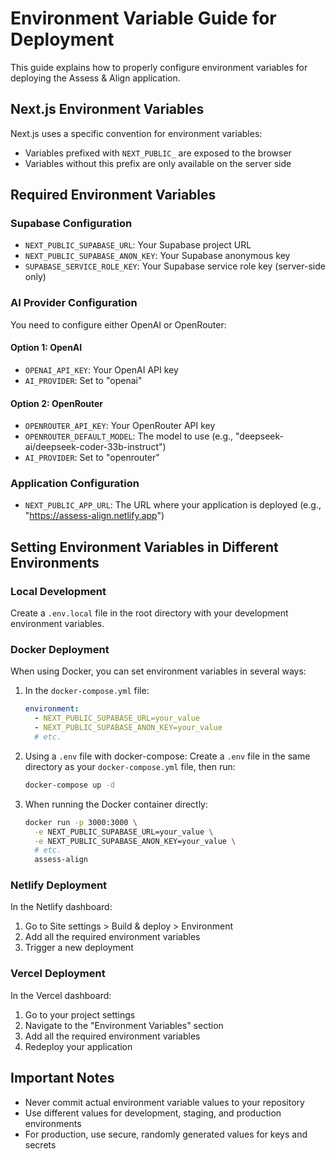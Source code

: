 # Environment Variable Guide for Deployment

This guide explains how to properly configure environment variables for deploying the Assess & Align application.

## Next.js Environment Variables

Next.js uses a specific convention for environment variables:

- Variables prefixed with `NEXT_PUBLIC_` are exposed to the browser
- Variables without this prefix are only available on the server side

## Required Environment Variables

### Supabase Configuration
- `NEXT_PUBLIC_SUPABASE_URL`: Your Supabase project URL
- `NEXT_PUBLIC_SUPABASE_ANON_KEY`: Your Supabase anonymous key
- `SUPABASE_SERVICE_ROLE_KEY`: Your Supabase service role key (server-side only)

### AI Provider Configuration
You need to configure either OpenAI or OpenRouter:

#### Option 1: OpenAI
- `OPENAI_API_KEY`: Your OpenAI API key
- `AI_PROVIDER`: Set to "openai"

#### Option 2: OpenRouter
- `OPENROUTER_API_KEY`: Your OpenRouter API key
- `OPENROUTER_DEFAULT_MODEL`: The model to use (e.g., "deepseek-ai/deepseek-coder-33b-instruct")
- `AI_PROVIDER`: Set to "openrouter"

### Application Configuration
- `NEXT_PUBLIC_APP_URL`: The URL where your application is deployed (e.g., "https://assess-align.netlify.app")

## Setting Environment Variables in Different Environments

### Local Development
Create a `.env.local` file in the root directory with your development environment variables.

### Docker Deployment
When using Docker, you can set environment variables in several ways:

1. In the `docker-compose.yml` file:
   ```yaml
   environment:
     - NEXT_PUBLIC_SUPABASE_URL=your_value
     - NEXT_PUBLIC_SUPABASE_ANON_KEY=your_value
     # etc.
   ```

2. Using a `.env` file with docker-compose:
   Create a `.env` file in the same directory as your `docker-compose.yml` file, then run:
   ```bash
   docker-compose up -d
   ```

3. When running the Docker container directly:
   ```bash
   docker run -p 3000:3000 \
     -e NEXT_PUBLIC_SUPABASE_URL=your_value \
     -e NEXT_PUBLIC_SUPABASE_ANON_KEY=your_value \
     # etc.
     assess-align
   ```

### Netlify Deployment
In the Netlify dashboard:
1. Go to Site settings > Build & deploy > Environment
2. Add all the required environment variables
3. Trigger a new deployment

### Vercel Deployment
In the Vercel dashboard:
1. Go to your project settings
2. Navigate to the "Environment Variables" section
3. Add all the required environment variables
4. Redeploy your application

## Important Notes

- Never commit actual environment variable values to your repository
- Use different values for development, staging, and production environments
- For production, use secure, randomly generated values for keys and secrets
